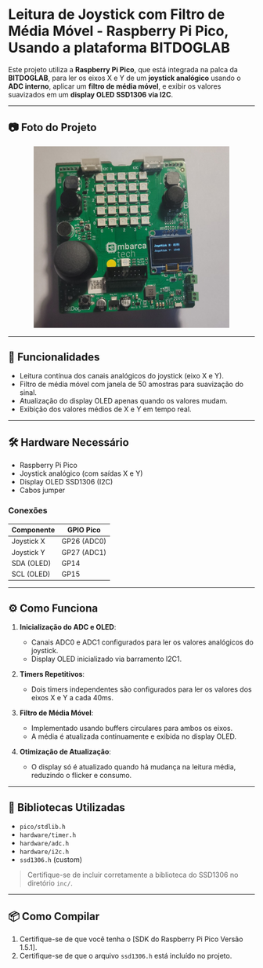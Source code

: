 # Leitura de Joystick com Filtro de Média Móvel - Raspberry Pi Pico, Usando a plataforma BITDOGLAB

Este projeto utiliza a **Raspberry Pi Pico**, que está integrada na palca da **BITDOGLAB**, para ler os eixos X e Y de um **joystick analógico** usando o **ADC interno**, aplicar um **filtro de média móvel**, e exibir os valores suavizados em um **display OLED SSD1306 via I2C**.

---

## 📷 Foto do Projeto

<p align ="center"><img src="https://github.com/GuilhermeAchilles/Guilherme_Achilles_embarcatech_HBr_2025/blob/main/Projetos/Leitura_Sinal_Joystick/assets/imagem_projeto_joystick.jpeg?raw=true" width="400" alt="Imagem da BitDogLab"></p>

---

## 🧠 Funcionalidades

- Leitura contínua dos canais analógicos do joystick (eixo X e Y).
- Filtro de média móvel com janela de 50 amostras para suavização do sinal.
- Atualização do display OLED apenas quando os valores mudam.
- Exibição dos valores médios de X e Y em tempo real.

---

## 🛠️ Hardware Necessário

- Raspberry Pi Pico
- Joystick analógico (com saídas X e Y)
- Display OLED SSD1306 (I2C)
- Cabos jumper

### Conexões

| Componente     | GPIO Pico |
|----------------|------------|
| Joystick X     | GP26 (ADC0) |
| Joystick Y     | GP27 (ADC1) |
| SDA (OLED)     | GP14        |
| SCL (OLED)     | GP15        |

---

## ⚙️ Como Funciona

1. **Inicialização do ADC e OLED**:
   - Canais ADC0 e ADC1 configurados para ler os valores analógicos do joystick.
   - Display OLED inicializado via barramento I2C1.

2. **Timers Repetitivos**:
   - Dois timers independentes são configurados para ler os valores dos eixos X e Y a cada 40ms.

3. **Filtro de Média Móvel**:
   - Implementado usando buffers circulares para ambos os eixos.
   - A média é atualizada continuamente e exibida no display OLED.

4. **Otimização de Atualização**:
   - O display só é atualizado quando há mudança na leitura média, reduzindo o flicker e consumo.

---

## 🧰 Bibliotecas Utilizadas

- `pico/stdlib.h`
- `hardware/timer.h`
- `hardware/adc.h`
- `hardware/i2c.h`
- `ssd1306.h` (custom)

> Certifique-se de incluir corretamente a biblioteca do SSD1306 no diretório `inc/`.

---

## 📦 Como Compilar

1. Certifique-se de que você tenha o [SDK do Raspberry Pi Pico Versão 1.5.1].
2. Certifique-se de que o arquivo `ssd1306.h` está incluído no projeto.

